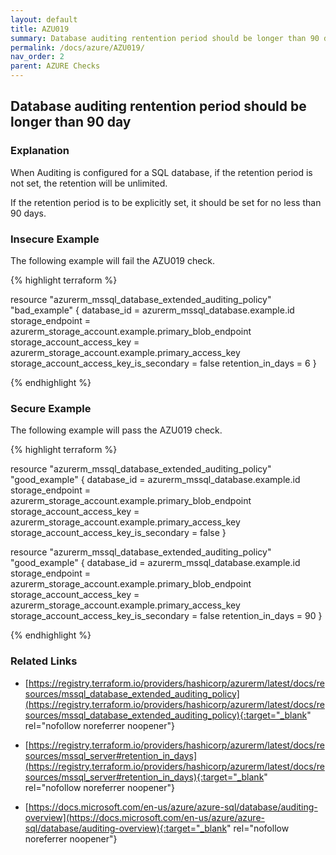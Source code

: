```yaml
---
layout: default
title: AZU019
summary: Database auditing rentention period should be longer than 90 days
permalink: /docs/azure/AZU019/
nav_order: 2
parent: AZURE Checks
---
```


## Database auditing rentention period should be longer than 90 day

### Explanation


When Auditing is configured for a SQL database, if the retention period is not set, the retention will be unlimited.

If the retention period is to be explicitly set, it should be set for no less than 90 days.




### Insecure Example

The following example will fail the AZU019 check.

{% highlight terraform %}

resource "azurerm_mssql_database_extended_auditing_policy" "bad_example" {
  database_id                             = azurerm_mssql_database.example.id
  storage_endpoint                        = azurerm_storage_account.example.primary_blob_endpoint
  storage_account_access_key              = azurerm_storage_account.example.primary_access_key
  storage_account_access_key_is_secondary = false
  retention_in_days                       = 6
}

{% endhighlight %}



### Secure Example

The following example will pass the AZU019 check.

{% highlight terraform %}

resource "azurerm_mssql_database_extended_auditing_policy" "good_example" {
  database_id                             = azurerm_mssql_database.example.id
  storage_endpoint                        = azurerm_storage_account.example.primary_blob_endpoint
  storage_account_access_key              = azurerm_storage_account.example.primary_access_key
  storage_account_access_key_is_secondary = false
}

resource "azurerm_mssql_database_extended_auditing_policy" "good_example" {
  database_id                             = azurerm_mssql_database.example.id
  storage_endpoint                        = azurerm_storage_account.example.primary_blob_endpoint
  storage_account_access_key              = azurerm_storage_account.example.primary_access_key
  storage_account_access_key_is_secondary = false
  retention_in_days                       = 90
}

{% endhighlight %}


### Related Links


- [https://registry.terraform.io/providers/hashicorp/azurerm/latest/docs/resources/mssql_database_extended_auditing_policy](https://registry.terraform.io/providers/hashicorp/azurerm/latest/docs/resources/mssql_database_extended_auditing_policy){:target="_blank" rel="nofollow noreferrer noopener"}

- [https://registry.terraform.io/providers/hashicorp/azurerm/latest/docs/resources/mssql_server#retention_in_days](https://registry.terraform.io/providers/hashicorp/azurerm/latest/docs/resources/mssql_server#retention_in_days){:target="_blank" rel="nofollow noreferrer noopener"}

- [https://docs.microsoft.com/en-us/azure/azure-sql/database/auditing-overview](https://docs.microsoft.com/en-us/azure/azure-sql/database/auditing-overview){:target="_blank" rel="nofollow noreferrer noopener"}

